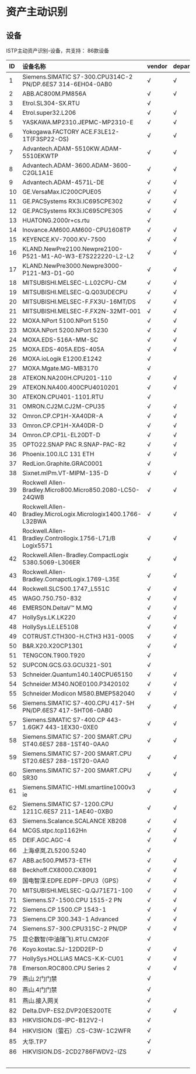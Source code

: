 # 资产主动识别
## 设备

ISTP主动资产识别-设备，共支持： 86款设备

|ID|设备名称|vendor|department|device|type|hwversion|fwversion|other|
|:--|:--|:--|:--|:--|:--|:--|:--|:--|
|1|Siemens.SIMATIC S7-300.CPU314C-2 PN/DP.6ES7 314-6EH04-0AB0|√|√|√|√|√|√|√|
|2|ABB.AC800M.PM856A|√|√|√|√||√|√|
|3|Etrol.SL304-SX.RTU|√||√|√||√||
|4|Etrol.super32.L206|√|√||√||||
|5|YASKAWA.MP2310.JEPMC-MP2310-E|√|√||√||||
|6|Yokogawa.FACTORY ACE.F3LE12-1T(F3SP22-OS)|√|√|√|√||||
|7|Advantech.ADAM-5510KW.ADAM-5510EKWTP|√|√|√|√||√|√|
|8|Advantech.ADAM-3600.ADAM-3600-C2GL1A1E|√|√|√|√||√|√|
|9|Advantech.ADAM-4571L-DE|√|√|√|√||√|√|
|10|GE.VersaMax.IC200CPUE05|√|√|√|√||||
|11|GE.PACSystems RX3i.IC695CPE302|√|√|√|√|√|√||
|12|GE.PACSystems RX3i.IC695CPE305|√|√|√|√|√|√||
|13|HUATONG.2000r+cs.rtu|√||√|√||||
|14|Inovance.AM600.AM600-CPU1608TP|√|√|√|√||||
|15|KEYENCE.KV-7000.KV-7500|√|√|√|√||||
|16|KLAND.NewPre2100.Newpre2100-P521-M1-A0-W3-E7S222220-L2-L2|√|√||√||||
|17|KLAND.NewPre3000.Newpre3000-P121-M3-D1-G0|√|√|√|√||||
|18|MITSUBISHI.MELSEC-L.L02CPU-CM|√|√|√|√||||
|19|MITSUBISHI.MELSEC-Q.Q03UDECPU|√|√|√|√||||
|20|MITSUBISHI.MELSEC-F.FX3U-16MT/DS|√|√|√|√||||
|21|MITSUBISHI.MELSEC-F.FX2N-32MT-001|√|√|√|√||||
|22|MOXA.NPort 5100.NPort 5150|√|√|√|√||√||
|23|MOXA.NPort 5200.NPort 5230|√|√|√|√||√||
|24|MOXA.EDS-516A-MM-SC|√|√|√|√||||
|25|MOXA.EDS-405A.EDS-405A|√|√|√|√||||
|26|MOXA.ioLogik E1200.E1242|√||√|√||||
|27|MOXA.Mgate.MG-MB3170|√||√|√||||
|28|ATEKON.NA200H.CPU201-110|√|√|√|√||√||
|29|ATEKON.NA400.400CPU4010201|√|√|√|√||√||
|30|ATEKON.CPU401-1101.RTU|√||√|√|||√|
|31|OMRON.CJ2M.CJ2M-CPU35|√|√|√|√||√|√|
|32|Omron.CP.CP1H-XA40DR-A|√|√|√|√||√|√|
|33|Omron.CP.CP1H-XA40DR-D|√|√|√|√||√|√|
|34|Omron.CP.CP1L-EL20DT-D|√|√|√|√||√|√|
|35|OPTO22.SNAP PAC R.SNAP-PAC-R2|√|√|√|√||√|√|
|36|Phoenix.100.ILC 131 ETH|√|√|√|√||√||
|37|RedLion.Graphite.GRAC0001|√|||||||
|38|Sixnet.mIPm.VT-MIPM-135-D|√|√|√|√||√||
|39|Rockwell Allen-Bradley.Micro800.Micro850.2080-LC50-24QWB|√|√|√|√||√|√|
|40|Rockwell.Allen-Bradley.MicroLogix.Micrologix1400.1766-L32BWA|√|√|√|√||√|√|
|41|Rockwell.Allen-Bradley.Controllogix.1756-L71/B Logix5571|√|√|√|√||√|√|
|42|Rockwell.Allen-Bradley.CompactLogix 5380.5069-L306ER|√|√|√|√||√|√|
|43|Rockwell.Allen-Bradley.ComapctLogix.1769-L35E|√|√|√|√||√|√|
|44|Rockwell.SLC500.1747_L551C|√|√|√|√||√|√|
|45|WAGO.750.750-832|√|√|√|√||√||
|46|EMERSON.DeltaV™ M.MQ |√|√||√||√|√|
|47|HollySys.LK.LK220|√|√|√|√||||
|48|HollySys.LE.LE5108|√|√|√|√||||
|49|COTRUST.CTH300-H.CTH3 H31-000S|√|√|√|√||√||
|50|B&R.X20.X20CP1301|√|√|√|√||||
|51|TENGCON.T900.T920|√||√|√||||
|52|SUPCON.GCS.G3.GCU321-S01|√|||√|||√|
|53|Schneider.Quantum140.140CPU65150|√|√|√|√||√|√|
|54|Schneider.M340.NOE0100.P3420102|√|√|√|√||√|√|
|55|Schneider.Modicon M580.BMEP582040|√|√|√|√||√|√|
|56|Siemens.SIMATIC S7-400.CPU 417-5H PN/DP.6ES7 417-5HT06-0AB0|√|√|√|√|√|√|√|
|57|Siemens.SIMATIC S7-400.CP 443-1.6GK7 443-1EX30-0XE0|√|√|√|√|√|√|√|
|58|Siemens.SIMATIC S7-200 SMART.CPU ST40.6ES7 288-1ST40-0AA0|√|√|√|√|√|√|√|
|59|Siemens.SIMATIC S7-200 SMART.CPU ST20.6ES7 288-1ST20-0AA0|√|√|√|√|√|√|√|
|60|Siemens.SIMATIC S7-200 SMART.CPU SR30|√|√|√|√|√|√|√|
|61|Siemens.SIMATIC-HMI.smartline1000v3 ie|√|√||√||||
|62|Siemens.SIMATIC S7-1200.CPU 1211C.6ES7 211-1AE40-0XB0|√|√|√|√|√|√||
|63|Siemens.Scalance.SCALANCE XB208|√|√|√|√|√|√||
|64|MCGS.stpc.tcp1162Hn|√|√||√||||
|65|DEIF.AGC.AGC-4|√|√||√|||√|
|66|上海卓岚.ZL5200.5240|√|||√||||
|67|ABB.ac500.PM573-ETH|√|√|√|√||||
|68|Beckhoff.CX8000.CX8091|√|√|√|√|||√|
|69|国电智深.EDPE.EDPF-DPU3（GPS）|√|√|√|||√||
|70|MITSUBISHI.MELSEC-Q.QJ71E71-100|√|√|√|√||||
|71|Siemens.S7-1500.CPU 1515-2 PN|√|√|√|√|√|√||
|72|Siemens.CP 1500.CP 1543-1|√|√|√|√|√|√||
|73|Siemens.CP 300.343-1 Advanced|√|√|√|√|√|√||
|74|Siemens.S7-300.CPU315C-2 PN/DP|√|√|√|√|√|√||
|75|昆仑数智(中油瑞飞).RTU.CM20F|√||√|√||||
|76|Koyo.kostac.SJ-12DD2EP-D|√|√|√|√||√|√|
|77|HollySys.HOLLiAS MACS-K.K-CU01|√|√|√|√|√|√|√|
|78|Emerson.ROC800.CPU Series 2|√|√|√|√||||
|79|燕山.2门门禁|√||√|√|√|||
|80|燕山.4门门禁|√||√|√|√|||
|81|燕山.接入网关|√||√|√||||
|82|Delta.DVP-ES2.DVP20ES200TE|√|√|√|√||||
|83|HIKVISION.DS-IPC-B12V2-I|√||√|√||√|√|
|84|HIKVISION（萤石）.CS-C3W-1C2WFR|√||√|√||√|√|
|85|大华.TP7|√||√|√|||√|
|86|HIKVISION.DS-2CD2786FWDV2-IZS|√||√|√||√|√|
||||||||共计|86|
